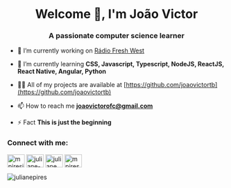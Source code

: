 <h1 align="center">Welcome 👋, I'm João Victor</h1>
<h3 align="center">A passionate computer science learner</h3>


- 🔭 I’m currently working on [Rádio Fresh West](https://radiofreshwest.com.br)

- 🌱 I’m currently learning **CSS, Javascript, Typescript, NodeJS, ReactJS, React Native, Angular, Python**

- 👨‍💻 All of my projects are available at [https://github.com/joaovictortb](https://github.com/joaovictortb)

- 📫 How to reach me **joaovictorofc@gmail.com**

- ⚡ Fact **This is just the beginning**

<h3 align="left">Connect with me:</h3>

<a href="https://twitter.com/joaovictor_OFC" target="blank"><img align="center" src="https://cdn.jsdelivr.net/npm/simple-icons@3.0.1/icons/twitter.svg" alt="mpiresjuliane" height="30" width="40" /></a>
<a href="https://www.linkedin.com/in/joao-victor-full-stack/" target="blank"><img align="center" src="https://cdn.jsdelivr.net/npm/simple-icons@3.0.1/icons/linkedin.svg" alt="juliane-pires" height="30" width="40" /></a>
<a href="https://www.facebook.com/joaovictorsouza.souza" target="blank"><img align="center" src="https://cdn.jsdelivr.net/npm/simple-icons@3.0.1/icons/facebook.svg" alt="juliane pires" height="30" width="40" /></a>
<a href="https://www.instagram.com/joao_victortb/" target="blank"><img align="center" src="https://cdn.jsdelivr.net/npm/simple-icons@3.0.1/icons/instagram.svg" alt="mpires.juliane" height="30" width="40" /></a>


<p><img align="center" src="https://github-readme-stats.vercel.app/api/top-langs?username=julianepires&show_icons=true&locale=en&layout=compact" alt="julianepires" /></p>
